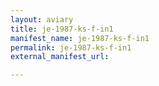 ```yaml
---
layout: aviary
title: je-1987-ks-f-in1
manifest_name: je-1987-ks-f-in1
permalink: je-1987-ks-f-in1
external_manifest_url: 

---
```

<!-- Add an essay or interpretive material below this line,
using HTML or markdown.  Do not modify this file above this line -->
